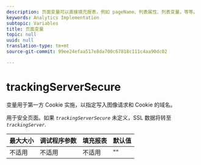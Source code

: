 ```yaml
---
description: 页面变量可以直接填充报表，例如 pageName、列表属性、列表变量，等等。
keywords: Analytics Implementation
subtopic: Variables
title: 页面变量
topic: null
uuid: null
translation-type: tm+mt
source-git-commit: 99ee24efaa517e8da700c67818c111c4aa90dc02

---
```



# trackingServerSecure

 变量用于第一方 Cookie 实施，以指定写入图像请求和 Cookie 的域名。


<!-- 

trackingServerSecure.xml

 -->

用于安全页面。如果 *`trackingServerSecure`* 未定义，SSL 数据将转至 *`trackingServer`*.

| 最大大小 | 调试程序参数 | 填充报表 | 默认值 |
|---|---|---|---|
| 不适用 | 不适用 | 不适用 | "" |

